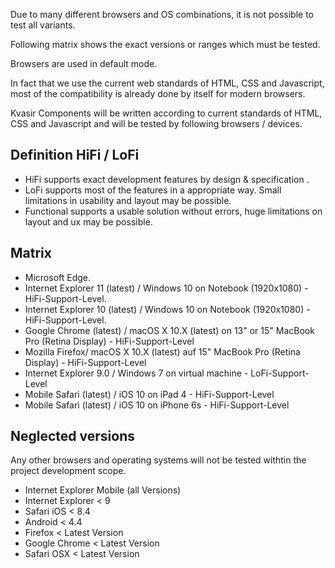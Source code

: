 Due to many different browsers and OS combinations, it is not possible to test all variants.

Following matrix shows the exact versions or ranges which must be tested.

Browsers are used in default mode. 

In fact that we use the current web standards of HTML, CSS and Javascript, most of the compatibility is already done by itself for modern browsers.

Kvasir Components will be written according to current standards of HTML, CSS and Javascript and will be tested by following browsers / devices.

## Definition HiFi / LoFi
- HiFi supports exact development features by design & specification .
- LoFi supports most of the features in a appropriate way. Small limitations in usability and layout may be possible.
- Functional supports a usable solution without errors, huge limitations on layout and ux may be possible.

## Matrix 

- Microsoft Edge.
- Internet Explorer 11 (latest) / Windows 10 on Notebook (1920x1080) - HiFi-Support-Level.
- Internet Explorer 10 (latest) / Windows 10 on Notebook (1920x1080) - HiFi-Support-Level. 
- Google Chrome (latest) / macOS X 10.X (latest) on 13" or 15" MacBook Pro (Retina Display) -  HiFi-Support-Level
- Mozilla Firefox/ macOS X 10.X (latest) auf 15" MacBook Pro (Retina Display) - HiFi-Support-Level
- Internet Explorer 9.0 / Windows 7 on virtual machine - LoFi-Support-Level
- Mobile Safari (latest) / iOS 10 on iPad 4 - HiFi-Support-Level
- Mobile Safari (latest) / iOS 10 on iPhone 6s - HiFi-Support-Level

## Neglected versions

Any other browsers and operating systems will not be tested withtin the project development scope.

- Internet Explorer Mobile (all Versions)
- Internet Explorer < 9
- Safari iOS < 8.4
- Android < 4.4
- Firefox < Latest Version
- Google Chrome < Latest Version
- Safari OSX < Latest Version

